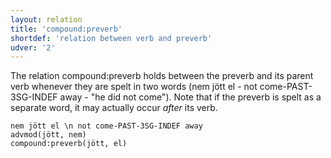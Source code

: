 ```yaml
---
layout: relation
title: 'compound:preverb'
shortdef: 'relation between verb and preverb'
udver: '2'
---
```


The relation compound:preverb holds between the preverb and its parent verb whenever they are spelt in two words (nem jött el - not come-PAST-3SG-INDEF away - "he did not come").
Note that if the preverb is spelt as a separate word, it may actually occur _after_ its verb.

~~~ sdparse
nem jött el \n not come-PAST-3SG-INDEF away
advmod(jött, nem)
compound:preverb(jött, el)
~~~

<!-- Interlanguage links updated Po lis 14 15:35:16 CET 2022 -->
